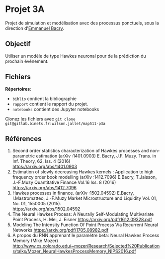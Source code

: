 # Projet 3A

Projet de simulation et modélisation avec des processus ponctuels, sous la direction d'[Emmanuel Bacry](mailto:emmanuel.bacry@polytechnique.fr).

## Objectif

Utiliser un modèle de type Hawkes neuronal pour de la prédiction du prochain événement.

## Fichiers

**Répertoires**:
* `biblio` contient la bibliographie
* `rapport` contient le rapport du projet.
* `notebooks` contient des Jupyter notebooks

Clonez les fichiers avec `git clone git@gitlab.binets.fr:wilson.jallet/map511-p3a`

## Références 

1. Second order statistics characterization of Hawkes processes and non-parametric estimation (arXiv :1401.0903) E. Bacry, J.F. Muzy. Trans. in Inf. Theory, 62, Iss.
4 (2016)  
https://arxiv.org/abs/1401.0903
2. Estimation of slowly decreasing Hawkes kernels : Application to high frequency
order book modelling (arXiv :1412.7096) E.Bacry, T.Jaisson, J.-F.Muzy Quantitative Finance Vol.16 Iss. 8 (2016)  
https://arxiv.org/abs/1412.7096
3. Hawkes processes in finance. (arXiv :1502.04592) E.Bacry, I.Mastromatteo, J.-F.Muzy Market Microstructure and Liquidity Vol. 01, No. 01, 1550005 (2015).  
https://arxiv.org/abs/1502.04592
4. The Neural Hawkes Process: A Neurally
Self-Modulating Multivariate Point Process, H. Mei, J. Eisner
https://arxiv.org/pdf/1612.09328.pdf
5. Modeling The Intensity Function Of Point Process Via Recurrent Neural Networks https://arxiv.org/pdf/1705.08982.pdf
6. À propos du RNN apprenant le paramètre beta: Neural Hawkes Process Memory (Mike Mozer) http://www.cs.colorado.edu/~mozer/Research/Selected%20Publications/talks/Mozer_NeuralHawkesProcessMemory_NIPS2016.pdf
